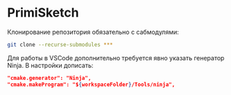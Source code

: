 # PrimiSketch

Клонирование репозитория обязательно с сабмодулями:

```bash
git clone --recurse-submodules ***
```

Для работы в VSCode дополнительно требуется явно указать генератор Ninja. В настройки дописать:

```json
"cmake.generator": "Ninja",
"cmake.makeProgram": "${workspaceFolder}/Tools/ninja",
```
